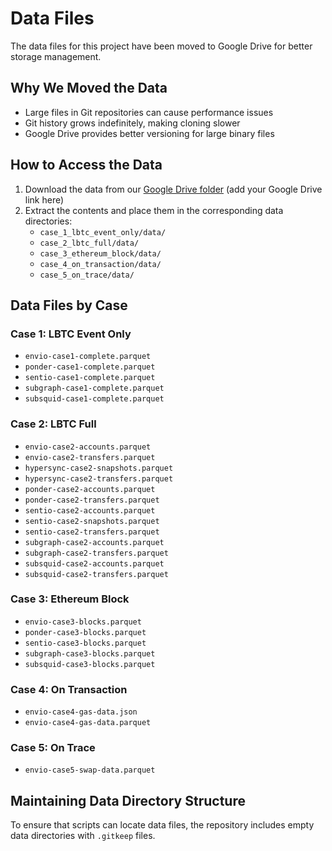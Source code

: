 # Data Files

The data files for this project have been moved to Google Drive for better storage management.

## Why We Moved the Data

- Large files in Git repositories can cause performance issues
- Git history grows indefinitely, making cloning slower
- Google Drive provides better versioning for large binary files

## How to Access the Data

1. Download the data from our [Google Drive folder](#) (add your Google Drive link here)
2. Extract the contents and place them in the corresponding data directories:
   - `case_1_lbtc_event_only/data/`
   - `case_2_lbtc_full/data/`
   - `case_3_ethereum_block/data/`
   - `case_4_on_transaction/data/`
   - `case_5_on_trace/data/`

## Data Files by Case

### Case 1: LBTC Event Only
- `envio-case1-complete.parquet`
- `ponder-case1-complete.parquet`
- `sentio-case1-complete.parquet`
- `subgraph-case1-complete.parquet`
- `subsquid-case1-complete.parquet`

### Case 2: LBTC Full
- `envio-case2-accounts.parquet`
- `envio-case2-transfers.parquet`
- `hypersync-case2-snapshots.parquet`
- `hypersync-case2-transfers.parquet`
- `ponder-case2-accounts.parquet`
- `ponder-case2-transfers.parquet`
- `sentio-case2-accounts.parquet`
- `sentio-case2-snapshots.parquet`
- `sentio-case2-transfers.parquet`
- `subgraph-case2-accounts.parquet`
- `subgraph-case2-transfers.parquet`
- `subsquid-case2-accounts.parquet`
- `subsquid-case2-transfers.parquet`

### Case 3: Ethereum Block
- `envio-case3-blocks.parquet`
- `ponder-case3-blocks.parquet`
- `sentio-case3-blocks.parquet`
- `subgraph-case3-blocks.parquet`
- `subsquid-case3-blocks.parquet`

### Case 4: On Transaction
- `envio-case4-gas-data.json`
- `envio-case4-gas-data.parquet`

### Case 5: On Trace
- `envio-case5-swap-data.parquet`

## Maintaining Data Directory Structure

To ensure that scripts can locate data files, the repository includes empty data directories with `.gitkeep` files. 